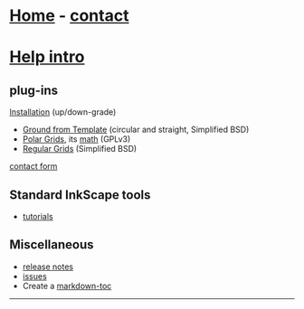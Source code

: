 [Home](https://d-bl.github.io) - <a href="https://groundforge.wordpress.com" target="_blank">contact</a>
============

[Help intro](/inkscape-bobbinlace/)
============

plug-ins
--------
[Installation](/inkscape-bobbinlace/installation) (up/down-grade)  

* [Ground from Template](/inkscape-bobbinlace/Ground-from-Template) (circular and straight, Simplified BSD)
* [Polar Grids](/inkscape-bobbinlace/Polar-Grids), its [math](/inkscape-bobbinlace/Polar-Math) (GPLv3)
* [Regular Grids](/inkscape-bobbinlace/Regular-Grids) (Simplified BSD)

[contact form](https://groundforge.wordpress.com/contact-fr/)

Standard InkScape tools
-----------------------

* [tutorials](/inkscape-bobbinlace/Tutorials)

Miscellaneous
-------------

* [release notes](https://github.com/d-bl/inkscape-bobbinlace/releases/)
* [issues](https://github.com/d-bl/inkscape-bobbinlace/issues)
* Create a [markdown-toc](http://ecotrust-canada.github.io/markdown-toc/)
<hr>
